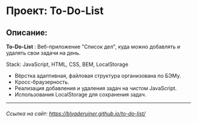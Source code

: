 # Проект: To-Do-List
## Описание:
<b>To-Do-List</b> : Веб-приложение "Список дел", куда можно добавлять и удалять свои задачи на день.

Stack: JavaScript, HTML, CSS, BEM, LocalStorage

* Вёрстка адаптивная, файловая структура организована по БЭМу.
* Кросс-браузерность.
* Реализация добавления и удаления задач на чистом JavaScript.
* Использования LocalStorage для сохранения задач.

___
###### Ссылка на сайт: https://blyaderuiner.github.io/to-do-list/

